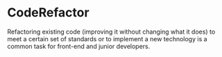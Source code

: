 # CodeRefactor
Refactoring existing code (improving it without changing what it does) to meet a certain set of standards or to implement a new technology is a common task for front-end and junior developers.
